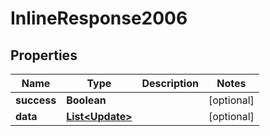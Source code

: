 
# InlineResponse2006

## Properties
Name | Type | Description | Notes
------------ | ------------- | ------------- | -------------
**success** | **Boolean** |  |  [optional]
**data** | [**List&lt;Update&gt;**](Update.md) |  |  [optional]



